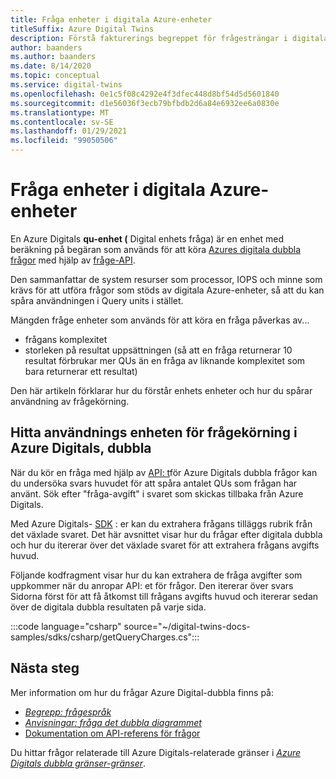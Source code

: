 ```yaml
---
title: Fråga enheter i digitala Azure-enheter
titleSuffix: Azure Digital Twins
description: Förstå fakturerings begreppet för frågesträngar i digitala Azure-enheter
author: baanders
ms.author: baanders
ms.date: 8/14/2020
ms.topic: conceptual
ms.service: digital-twins
ms.openlocfilehash: 0e1c5f08c4292e4f3dfec448d8bf54d5d5601840
ms.sourcegitcommit: d1e56036f3ecb79bfbdb2d6a84e6932ee6a0830e
ms.translationtype: MT
ms.contentlocale: sv-SE
ms.lasthandoff: 01/29/2021
ms.locfileid: "99050506"
---
```

# <a name="query-units-in-azure-digital-twins"></a>Fråga enheter i digitala Azure-enheter 

En Azure Digitals **qu-enhet (** Digital enhets fråga) är en enhet med beräkning på begäran som används för att köra [Azures digitala dubbla frågor](how-to-query-graph.md) med hjälp av [fråge-API](/rest/api/digital-twins/dataplane/query). 

Den sammanfattar de system resurser som processor, IOPS och minne som krävs för att utföra frågor som stöds av digitala Azure-enheter, så att du kan spåra användningen i Query units i stället.

Mängden fråge enheter som används för att köra en fråga påverkas av...

* frågans komplexitet
* storleken på resultat uppsättningen (så att en fråga returnerar 10 resultat förbrukar mer QUs än en fråga av liknande komplexitet som bara returnerar ett resultat)

Den här artikeln förklarar hur du förstår enhets enheter och hur du spårar användning av frågekörning.

## <a name="find-the-query-unit-consumption-in-azure-digital-twins"></a>Hitta användnings enheten för frågekörning i Azure Digitals, dubbla

När du kör en fråga med hjälp av [API: t](/rest/api/digital-twins/dataplane/query)för Azure Digitals dubbla frågor kan du undersöka svars huvudet för att spåra antalet QUs som frågan har använt. Sök efter "fråga-avgift" i svaret som skickas tillbaka från Azure Digitals.

Med Azure Digitals- [SDK](how-to-use-apis-sdks.md) : er kan du extrahera frågans tilläggs rubrik från det växlade svaret. Det här avsnittet visar hur du frågar efter digitala dubbla och hur du itererar över det växlade svaret för att extrahera frågans avgifts huvud. 

Följande kodfragment visar hur du kan extrahera de fråga avgifter som uppkommer när du anropar API: et för frågor. Den itererar över svars Sidorna först för att få åtkomst till frågans avgifts huvud och itererar sedan över de digitala dubbla resultaten på varje sida. 

:::code language="csharp" source="~/digital-twins-docs-samples/sdks/csharp/getQueryCharges.cs":::

## <a name="next-steps"></a>Nästa steg

Mer information om hur du frågar Azure Digital-dubbla finns på:

* [*Begrepp: frågespråk*](concepts-query-language.md)
* [*Anvisningar: fråga det dubbla diagrammet*](how-to-query-graph.md)
* [Dokumentation om API-referens för frågor](/rest/api/digital-twins/dataplane/query/querytwins)

Du hittar frågor relaterade till Azure Digitals-relaterade gränser i [*Azure Digitals dubbla gränser-gränser*](reference-service-limits.md).